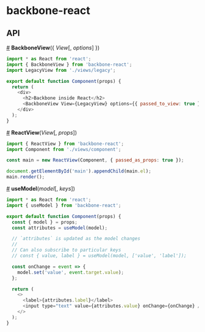 # backbone-react

## API

<a href="#BackboneView" name="BackboneView">#</a> <b>BackboneView</b>({ <i>View</i>[, <i>options</i>] })

```js
import * as React from 'react';
import { BackboneView } from 'backbone-react';
import LegacyView from './views/legacy';

export default function Component(props) {
  return (
    <div>
      <h2>Backbone inside React</h2>
      <BackboneView View={LegacyView} options={{ passed_to_view: true }} />
    </div>
  );
}
```

<a href="#ReactView" name="ReactView">#</a> <b>ReactView</b>(<i>View</i>[, <i>props</i>])

```js
import { ReactView } from 'backbone-react';
import Component from './views/component';

const main = new ReactView(Component, { passed_as_props: true });

document.getElementById('main').appendChild(main.el);
main.render();
```

<a href="#useModel" name="useModel">#</a> <b>useModel</b>(<i>model</i>[, <i>keys</i>])

```js
import * as React from 'react';
import { useModel } from 'backbone-react';

export default function Component(props) {
  const { model } = props;
  const attributes = useModel(model);

  // `attributes` is updated as the model changes
  //
  // Can also subscribe to particular keys
  // const { value, label } = useModel(model, ['value', 'label']);

  const onChange = event => {
    model.set('value', event.target.value);
  };

  return (
    <>
      <label>{attributes.label}</label>
      <input type="text" value={attributes.value} onChange={onChange} />
    </>
  );
}
```
